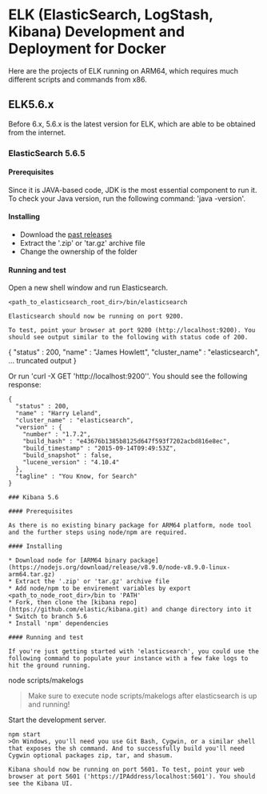 # ELK (ElasticSearch, LogStash, Kibana) Development and Deployment for Docker

Here are the projects of ELK running on ARM64, which requires much different scripts and commands from x86.

## ELK5.6.x

Before 6.x, 5.6.x is the latest version for ELK, which are able to be obtained from the internet.

### ElasticSearch 5.6.5

#### Prerequisites

Since it is JAVA-based code, JDK is the most essential component to run it. To check your Java version, run the following command: 'java -version'.

#### Installing

* Download the [past releases](https://www.elastic.co/downloads/past-releases)
* Extract the '.zip' or 'tar.gz' archive file
* Change the ownership of the folder

#### Running and test

Open a new shell window and run Elasticsearch.
```
<path_to_elasticsearch_root_dir>/bin/elasticsearch 

Elasticsearch should now be running on port 9200. 

To test, point your browser at port 9200 (http://localhost:9200). You should see output similar to the following with status code of 200.
```
{
  "status" : 200,
  "name" : "James Howlett",
  "cluster_name" : "elasticsearch",
     ... truncated output 
}

Or run 'curl -X GET 'http://localhost:9200''. You should see the following response:
```
{
  "status" : 200,
  "name" : "Harry Leland",
  "cluster_name" : "elasticsearch",
  "version" : {
    "number" : "1.7.2",
    "build_hash" : "e43676b1385b8125d647f593f7202acbd816e8ec",
    "build_timestamp" : "2015-09-14T09:49:53Z",
    "build_snapshot" : false,
    "lucene_version" : "4.10.4"
  },
  "tagline" : "You Know, for Search"
}

### Kibana 5.6

#### Prerequisites

As there is no existing binary package for ARM64 platform, node tool and the further steps using node/npm are required.

#### Installing

* Download node for [ARM64 binary package](https://nodejs.org/download/release/v8.9.0/node-v8.9.0-linux-arm64.tar.gz)
* Extract the '.zip' or 'tar.gz' archive file
* Add node/npm to be envirement variables by export <path_to_node_root_dir>/bin to 'PATH'
* Fork, then clone the [kibana repo](https://github.com/elastic/kibana.git) and change directory into it
* Switch to branch 5.6
* Install 'npm' dependencies

#### Running and test

If you're just getting started with 'elasticsearch', you could use the following command to populate your instance with a few fake logs to hit the ground running.
```
node scripts/makelogs
>Make sure to execute node scripts/makelogs after elasticsearch is up and running!

Start the development server.
```
npm start
>On Windows, you'll need you use Git Bash, Cygwin, or a similar shell that exposes the sh command. And to successfully build you'll need Cygwin optional packages zip, tar, and shasum.

Kibana should now be running on port 5601. To test, point your web browser at port 5601 ('https://IPAddress/localhost:5601'). You should see the Kibana UI.
